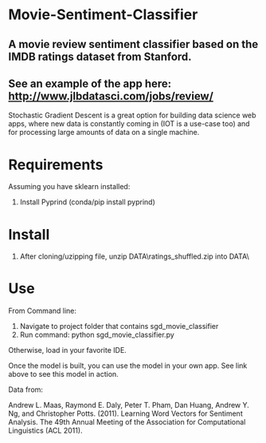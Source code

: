 # Movie-Sentiment-Classifier
## A movie review sentiment classifier based on the IMDB ratings dataset from Stanford.
## See an example of the app here: http://www.jlbdatasci.com/jobs/review/
Stochastic Gradient Descent is a great option for building data science web apps, where new data is constantly coming in (IOT is a use-case too) and for processing large amounts of data on a single machine.

# Requirements
Assuming you have sklearn installed:
1) Install Pyprind (conda/pip install pyprind)

# Install
1) After cloning/uzipping file, unzip DATA\ratings_shuffled.zip into DATA\

# Use
From Command line: 
1) Navigate to project folder that contains sgd_movie_classifier
2) Run command: python sgd_movie_classifier.py

Otherwise, load in your favorite IDE.	

Once the model is built, you can use the model in your own app. See link above to see this model in action.

Data from:

Andrew L. Maas, Raymond E. Daly, Peter T. Pham, Dan Huang, Andrew Y. Ng, and Christopher Potts. (2011). Learning Word Vectors for Sentiment Analysis. The 49th Annual Meeting of the Association for Computational Linguistics (ACL 2011).